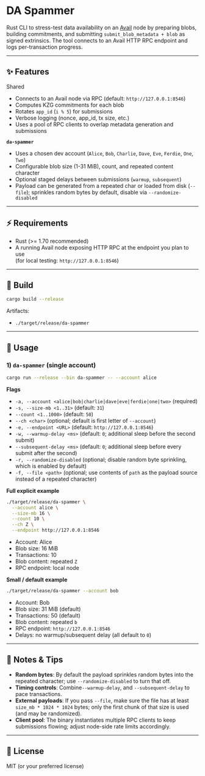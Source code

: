 # DA Spammer

Rust CLI to stress-test data availability on an [Avail](https://www.availproject.org/) node by preparing blobs, building commitments, and submitting `submit_blob_metadata + blob` as signed extrinsics. The tool connects to an Avail HTTP RPC endpoint and logs per-transaction progress.

---

## ✨ Features

Shared
- Connects to an Avail node via RPC (default: `http://127.0.0.1:8546`)
- Computes KZG commitments for each blob
- Rotates `app_id` (`i % 5`) for submissions
- Verbose logging (nonce, app_id, tx size, etc.)
- Uses a pool of RPC clients to overlap metadata generation and submissions

**`da-spammer`**
- Uses a chosen dev account (`Alice`, `Bob`, `Charlie`, `Dave`, `Eve`, `Ferdie`, `One`, `Two`)
- Configurable blob size (1-31 MiB), count, and repeated content character
- Optional staged delays between submissions (`warmup`, `subsequent`)
- Payload can be generated from a repeated char or loaded from disk (`--file`); sprinkles random bytes by default, disable via `--randomize-disabled`
---

## ⚡ Requirements

- Rust (>= 1.70 recommended)
- A running Avail node exposing HTTP RPC at the endpoint you plan to use  
  (for local testing: `http://127.0.0.1:8546`)

---

## 🔧 Build

```bash
cargo build --release
```
Artifacts:
- `./target/release/da-spammer`

---

## 🚀 Usage

### 1) `da-spammer` (single account)
```bash
cargo run --release --bin da-spammer -- --account alice
```

**Flags**
- `-a, --account <alice|bob|charlie|dave|eve|ferdie|one|two>` (required)
- `-s, --size-mb <1..31>`  (default: `31`)
- `--count <1..1000>`  (default: `50`)
- `--ch <char>`        (optional; default is first letter of `--account`)
- `-e, --endpoint <URL>`   (default: `http://127.0.0.1:8546`)
- `-w, --warmup-delay <ms>`      (default: `0`; additional sleep before the second submit)
- `--subsequent-delay <ms>`  (default: `0`; additional sleep before every submit after the second)
- `-r, --randomize-disabled` (optional; disable random byte sprinkling, which is enabled by default)
- `-f, --file <path>`      (optional; use contents of `path` as the payload source instead of a repeated character)

**Full explicit example**
```bash
./target/release/da-spammer \
  --account alice \
  --size-mb 16 \
  --count 10 \
  --ch Z \
  --endpoint http://127.0.0.1:8546
```
- Account: Alice
- Blob size: 16 MiB
- Transactions: 10
- Blob content: repeated `Z`
- RPC endpoint: local node

**Small / default example**
```bash
./target/release/da-spammer --account bob
```
- Account: Bob
- Blob size: 31 MiB (default)
- Transactions: 50 (default)
- Blob content: repeated `b`
- RPC endpoint: `http://127.0.0.1:8546`
- Delays: no warmup/subsequent delay (all default to `0`)

---

## 📝 Notes & Tips

- **Random bytes**: By default the payload sprinkles random bytes into the repeated character; use `--randomize-disabled` to turn that off.
- **Timing controls**: Combine`--warmup-delay`, and `--subsequent-delay` to pace transactions.
- **External payloads**: If you pass `--file`, make sure the file has at least `size_mb * 1024 * 1024` bytes; only the first chunk of that size is used (and may be randomized).
- **Client pool**: The binary instantiates multiple RPC clients to keep submissions flowing; adjust node-side rate limits accordingly.

---

## 📜 License

MIT (or your preferred license)
